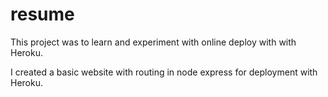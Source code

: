# resume

This project was to learn and experiment with online deploy with with Heroku.

I created a basic website with routing in node express for deployment with Heroku.
